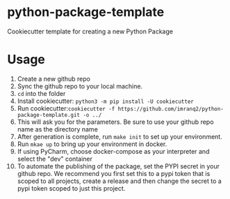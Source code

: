 # python-package-template
Cookiecutter template for creating a new Python Package

# Usage
1. Create a new github repo
2. Sync the github repo to your local machine.
3. `cd` into the folder
4. Install cookiecutter: `python3 -m pip install -U cookiecutter`
5. Run cookiecutter:`cookiecutter -f https://github.com/imranq2/python-package-template.git -o ../`
6. This will ask you for the parameters.  Be sure to use your github repo name as the directory name
7. After generation is complete, run `make init` to set up your environment.
8. Run `mkae up` to bring up your environment in docker.
9. If using PyCharm, choose docker-compose as your interpreter and select the "dev" container
10. To automate the publishing of the package, set the PYPI secret in your github repo.  We recommend you first set this to a pypi token that is scoped to all projects, create a release and then change the secret to a pypi token scoped to just this project.



